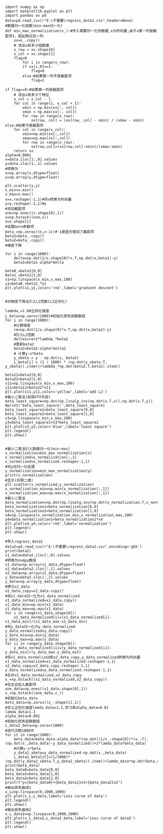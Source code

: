     
    import numpy as np
    import matplotlib.pyplot as plt
    import pandas as pd
    data=pd.read_csv(r"E:\不重要\regress_data1.csv",header=None)
    #数据归一化函数(min-max归一化)
    def min_max_normalization(x_):#传入需要归一化的数据,x为列向量,由于x第一列是截距项1，因此跳过这一列
        xx=x_.copy()
        # 求出x有多少组数据
        x_row = xx.shape[0]
        x_col = xx.shape[1]
        flag=0
            for i in range(x_row):
            if xx[i,0]==1:
                flag=0
            else:#如果第一列不是截距项
                flag=1
            
    if flag==0:#如果第一列是截距项
        # 求出x有多少个特征
        x_col = x_col - 1
        for col in range(1, x_col + 1):
            xmin = np.min(xx[:, col])
            xmax = np.max(xx[:, col])
            for row in range(x_row):
                xx[row, col] = (xx[row, col] - xmin) / (xmax - xmin)
    else:#如果不是截距项
        for col in range(x_col):
            xmin=np.min(xx[:,col])
            xmax=np.max(xx[:,col])
            for row in range(x_row):
                xx[row,col]=(xx[row,col]-xmin)/(xmax-xmin)
        return xx
    alpha=0.0001
    x=data.iloc[1:,0].values
    y=data.iloc[1:,1].values
    #转换为
    x=np.array(x,dtype=float)
    y=np.array(y,dtype=float)

    plt.scatter(x,y)
    x_min=x.min()
    x_max=x.max()
    x=x.reshape(-1,1)#将x转换为列向量
    y=y.reshape(-1,1)#y
    #添加截距项
    one=np.ones((x.shape[0],1))
    x=np.hstack((one,x))
    n=x.shape[1]
    #设置beta参数项
    beta_=np.zeros((n,n-1))#-1是因为增加了截距项
    beta1=beta_.copy()
    beta2=beta_.copy()
    #梯度下降

    for i in range(1000):
        delta=np.dot(1/x.shape[0]*x.T,np.dot(x,beta1)-y)
        beta1=beta1-alpha*delta
    
    beta0_=beta1[0,0]
    beta1_=beta1[1,0]
    x1=np.linspace(x_min,x_max,100)
    y1=beta0_+beta1_*x1
    plt.plot(x1,y1,color='red',label='gradient descent')
    
    
    #对梯度下降法引入L2范数(L2正则化)
    
    lambda_=1.0#正则化强度
    L_beta=np.zeros(1000)#初始化损失函数数组
    for i in range(1000):
        #计算梯度
        re=np.dot(1/x.shape[0]*x.T,np.dot(x,beta2)-y)
        #引入L2范数
        delta1=re+2*lambda_*beta2
        #更新beta2
        beta2=beta2-alpha*delta1
        # 计算y-x*beta
        y_xbeta = y - np.dot(x, beta2)
        L_beta[i] = (1 / 1000) * (np.dot(y_xbeta.T, y_xbeta)).item()+lambda_*np.dot(beta2.T,beta2).item()
    
    beta11=beta2[0,0]
    beta22=beta2[1,0]
    x11=np.linspace(x_min,x_max,100)
    y11=beta11+beta22*x11
    plt.plot(x11,y11,color='yellow',label='add L2')
    #最小二乘法(前提XTX可逆)
    beta_least_square=np.dot(np.linalg.inv(np.dot(x.T,x)),np.dot(x.T,y))
    #print('beta_least_square:',beta_least_square)
    beta_least_square1=beta_least_square[0,0]
    beta_least_square2=beta_least_square[1,0]
    x3=np.linspace(x_min,x_max,100)
    y3=beta_least_square1+x3*beta_least_square2
    plt.plot(x3,y3,color='blue',label='least square')
    plt.legend()
    plt.show()


    #最小二乘法引入数据归一化(min-max)
    x_normalization=min_max_normalization(x)
    x_normalized=x_normalization[:,1]
    x_normalized=x_normalized.reshape(-1,1)
    #对y也归一化处理
    y_normalization=min_max_normalization(y)
    print(x_normalization)
    #显示(仅限二维)
    plt.scatter(x_normalized,y_normalization)
    x_normalization_min=np.min(x_normalization[:,1])
    x_normalization_max=np.max(x_normalization[:,1])
    #最小二乘法
    beta_normalization=np.dot(np.linalg.inv(np.dot(x_normalization.T,x_normalization)),np.dot(x_normalization.T,y_normalization))
    beta_normalization1=beta_normalization[0,0]
    beta_normalization2=beta_normalization[1,0]
    x4=np.linspace(x_normalization_min,x_normalization_max,100)
    y4=beta_normalization1+beta_normalization2*x4
    plt.plot(x4,y4,color='red',label='normalization')
    plt.legend()
    plt.show()

    #导入regress_data2
    data2=pd.read_csv(r"E:\不重要\regress_data2.csv",encoding='gbk')
    print(data2)
    x1_data=data2.iloc[:,0].values
    #转换为numpy数组
    x1_data=np.array(x1_data,dtype=float)
    x2_data=data2.iloc[:,1].values
    x2_data=np.array(x2_data,dtype=float)
    y_data=data2.iloc[:,2].values
    y_data=np.array(y_data,dtype=float)
    #拷贝x2_data
    x2_data_copy=x2_data.copy()
    #将x1_data归一化为x1_data_normalized
    x1_data_normalized=x1_data.copy()
    x1_data_min=np.min(x1_data)
    x1_data_max=np.max(x1_data)
    for i in range(x1_data.shape[0]):
        x1_data_normalized[i]=(x1_data_normalized[i]-x1_data_min)/(x1_data_max-x1_data_min)
    #将y_data归一化为y_data_normalized
    y_data_normalized=y_data.copy()
    y_data_min=np.min(y_data)
    y_data_max=np.max(y_data)
    for ii in range(y_data.shape[0]):
        y_data_normalized[ii]=(y_data_normalized[ii]-y_data_min)/(y_data_max-y_data_min)
    #将x1_data_normalized和x2_data_copy,y_data_normalized转换为列向量
    x1_data_normalized=x1_data_normalized.reshape(-1,1)
    x2_data_copy=x2_data_copy.reshape(-1,1)
    y_data_normalized=y_data_normalized.reshape(-1,1)
    #合并x1_data_normalized,x2_data_copy
    x_=np.hstack((x1_data_normalized,x2_data_copy))
    #在左边加入截距项
    one_data=np.ones((x1_data.shape[0],1))
    x_=np.hstack((one_data,x_))
    #初始化beta_data
    beta_data=np.zeros((x_.shape[1],1))
    #定义正则化强度lamda_data=1.1,学习率alpha_data=0.01
    lamda_data=1.1
    alpha_data=0.001
    #初始化损失函数数组
    L_data2_beta=np.zeros(1000)
    #迭代次数1000次
    for it in range(1000):
        beta_data=beta_data-alpha_data*(np.dot((1/x_.shape[0])*(x_.T),(np.dot(x_,beta_data)-y_data_normalized))+2*lamda_data*beta_data)
        #计算y-x*beta
        y_data2_xbeta=y_data_normalized-np.dot(x_,beta_data)
        L_data2_beta[it]=(1/1000)*(np.dot(y_data2_xbeta.T,y_data2_xbeta)).item()+lamda_data*np.dot(beta_data.T,beta_data).item()
    print(beta_data)
    beta_data0=beta_data[0,0]
    beta_data1=beta_data[1,0]
    beta_data2=beta_data[2,0]
    print(f"y={beta_data0}+{beta_data1}x1+{beta_data2}x2")
    #画出损失曲线1
    x_L=np.linspace(0,1000,1000)
    plt.plot(x_L,L_beta,label='Loss curve of data')
    plt.legend()
    plt.show()
    #画出损失曲线2
    x_L_data2=np.linspace(0,1000,1000)
    plt.plot(x_L_data2,L_data2_beta,label='Loss curve of data2')
    plt.legend()
    plt.show()
